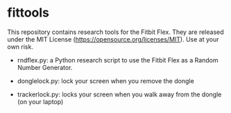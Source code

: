 # fittools

This repository contains research tools for the Fitbit Flex.
They are released under the MIT License (https://opensource.org/licenses/MIT). 
Use at your own risk.

* rndflex.py: a Python research script to use the Fitbit Flex as a Random Number Generator.

* donglelock.py: lock your screen when you remove the dongle

* trackerlock.py: locks your screen when you walk away from the dongle (on your laptop)


